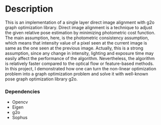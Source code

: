 # Description

This is an implementation of a single layer direct image alignment with g2o graph optimization library. Direct image alignment is a technique to adjust the given relative pose estimation by minimizing photometric cost function. The main assumption, here, is the photometric consistency assumption, which means that intensity value of a pixel seen at the current image is same as the one seen at the previous image. Actually, this is a strong assumption, since any change in intensity, lighting and exposure time may easily affect the performance of the algorithm. Nevertheless, the algorithm is relatively faster compared to the optical flow or feature-based methods. In this project, I demonstrated how one can turn the non-linear optimization problem  into a graph optimization problem and solve it with well-known pose graph optimization library g2o.    

### Dependencies

 - Opencv
 - Eigen
 - g2o
 - Sophus


